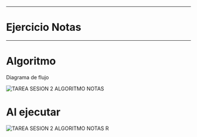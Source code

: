 ______________________________
# Ejercicio Notas
_____________________________

# Algoritmo

Diagrama de flujo

![TAREA SESION 2 ALGORITMO NOTAS](https://user-images.githubusercontent.com/69484760/90099569-6c018980-dd00-11ea-9fad-70ab6ead19bf.png)

# Al ejecutar

![TAREA SESION 2 ALGORITMO NOTAS R](https://user-images.githubusercontent.com/69484760/90099600-7de32c80-dd00-11ea-87af-a4b58a24b84b.png)

